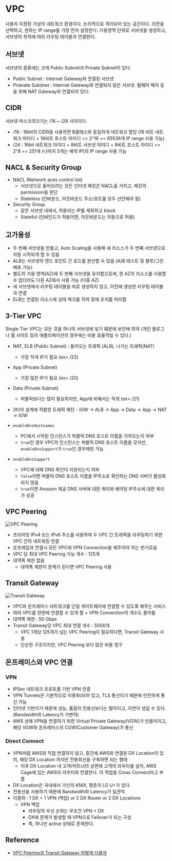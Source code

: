 # VPC
사용자 지정된 가상의 네트워크 환경이다. 논리적으로 격리되어 있는 공간이다.
리전을 선택하고, 원하는 IP range를 가장 먼저 설정한다.
가용영역 단위로 서브넷을 생성하고, 서브넷의 목적에 따라 라우팅 테이블과 연결한다.

## 서브넷
서브넷의 종류에는 크게 Public Subnet과 Private Subnet이 있다.
- Public Subnet : Internet Gateway와 연결된 서브넷
- Priavate Subdnet : Internet Gateway와 연결되지 않은 서브넷. 펌웨어 패치 등을 위해 NAT Gateway와 연결되어 있다.

## CIDR
서브넷 마스크의크기는 /16 ~ /28 사이이다.
- /16 : 16bit의 CIDR을 사용하면 B클래스와 동일하게 네트워크 할당 (16 비트 네트워크 아이디 + 16비트 호스트 아이디 => 2^16 == 65536개 IP range 사용 가능)
- /24 : 16bit 네트워크 아이디 + 8비트 서브넷 아이디 + 8비트 호스트 아이디 => 2^8 == 251개 (나머지 5개는 예약 IP)의 IP range 사용 가능

## NACL & Security Group
- NACL (Network aces control list)
    - 서브넷으로 들어오려는 모든 인터넷 패킷은 NACL을 거치고, 패킷의 permission을 판단
    - Stateless (인바운드, 아웃바운드 주소/포트를 모두 선언해야 힘)
- Security Group
    - 같은 서브넷 내에서, 허용되는 IP를 제외하고 block
    - Stateful (인바인드가 허용이면, 아웃바운드는 자동으로 허용)

## 고가용성
- 두 번째 서브넷을 만들고, Auto Scaling을 사용해 새 리소스가 두 번째 서브넷으로 자동 시작되게 할 수 있음
- ALB는 서브넷의 엔드 포인트 간 로드를 분산할 수 있음 (A/B 테스트 및 블루/그린 배포 가능)
- 별도의 가용 영역(AZ)에 두 번째 서브넷을 유지함으로써, 한 AZ의 리소스를 사용할 수 없더라도 다른 AZ에서 사용 가능 (다중 AZ)
- 새 서브넷에서 라우팅 테이블을 따로 생성하지 않고, 이전에 생성한 라우팅 테이블과 연결
- ELB는 연결된 리소스에 상태 체크를 하여 장애 조치를 처리함

## 3-Tier VPC
Single Tier VPC는 모든 것을 하나의 서브넷에 넣기 떄문에 보안에 취약 (개인 블로그나 웹 사이트 등의 애플리케이션의 경우에는 비용 효율적일 수 있다.)

- NAT, ELB (Public Subnet) : 들어오는 트래픽 (ALB), 나가는 트래픽(NAT)
    - 가장 적게 IP가 필요 (ex> /22)
- App (Private Subnet)
    - 가장 많은 IP가 필요 (ex> /20)
- Data (Private Subnet) 
    - 퍼블릭보다는 많이 필요하지만, App에 비해서는 적게 (ex> /21)
- 3티어 설계에 적합한 트래픽 패턴 - IGW -> ALB -> App -> Data -> App -> NAT -> IGW

- `enableDnsHostnames` 
    - PC에서 시작된 인스턴스가 퍼블릭 DNS 호스트 이름을 가져오는지 여부
    - `true`인 경우 VPC의 인스턴스는 퍼블릭 DNS 호스트 이름을 갖지만, `enableDnsSupport`가 `true`인 경우에만 가능
- `enableDnsSupport`
    - VPC에 대해 DNS 확인이 지원되는지 여부
    - `false`이면 퍼블릭 DNS 호스트 이름을 IP주소로 확인하는 DNS 서버가 활성화되지 않음
    - `true`이면 Amazon 제공 DNS 서버에 대한 쿼리와 예약된 IP주소에 대한 쿼리가 성공

## VPC Peering 
![VPC Peering](https://cdn-ssl-devio-img.classmethod.jp/wp-content/uploads/2020/05/VPC-Peering-On-Premise-1.png)
- 프라이빗 IPv4 또는 IPv6 주소를 사용하여 두 VPC 간 트래픽을 라우팅하기 위한 VPC 간의 네트워킹 연결
- 온프레임과 연결시 모든 VPC에 VPN Connection을 해주어야 하는 번거로움
- VPC 당 최대 VPC Peering 가능 개수 : 125개
- 대역폭 제한 없음
    - 대역폭 제한이 문제가 된다면 VPC Peering 사용

## Transit Gateway
![Transit Gateway](https://cdn-ssl-devio-img.classmethod.jp/wp-content/uploads/2020/05/TGW-On-Premise-1.png)
- VPC와 온프레미스 네트워크를 단일 게이트웨이에 연결할 수 있도록 해주는 서비스
- 여러 VPC를 한번에 연결할 수 있게 함 + VPN Connection의 개수도 줄어듦
- 대역폭 제한 : 50 Gbps
- Transit Gateway당 VPC 최대 연결 개수 : 5000개
    - VPC 1개당 125개가 넘는 VPC Peering이 필요하다면, Transit Gateway 사용  
    - 단순한 구조이지만, VPC Peering 보다 많은 비용 청구

## 온프레미스와 VPC 연결
### VPN
- IPSec 네트워크 프로토콜 기반 VPN 연결
- VPN Tunnels은 기본적으로 이중화(되어 있고, TLS 통신이기 때문에 안전하게 통신 가능
- 인터넷 기반이기 때문에 성능, 품질이 전용선보다는 떨어지고, 지연이 생길 수 있다. (Bandwidth와 Latency가 가변적)
- AWS 상에 VPN을 연결하기 위한 Virtual Private Gateway(VGW)가 만들어지고, 해당 VGW와 온프레미스의 CGW(Customer Gateway)가 통신
### Direct Connect
- VPN처럼 AWS와 직접 연결하지 않고, 중간에 AWS와 연결된 DX Location이 있어, 해당 DX Location 까지만 전용회선을 구축하면 되는 형태
    - 이후 DX Location 내 고객/파트너의 상면에 고객의 라우터를 설치, AWS Cage에 있는 AWS의 라우터와 연결한다. 이 작업을 Cross Connect라고 부름 
- DX Location은 국내에서 가산의 KNIX, 평촌의 LG U+가 있다. 
- 전용선을 사용하기 때문에 Bandwidth와 Latency가 일관적
- 이중화 : 1 DX + 1 VPN (백업) *or* 2 DX Router *or* 2 DX Locations
    - VPN 백업
        - 라우팅의 우선 순위는 무조건 VPN < DX
        - DX에 문제가 발생할 때 VPN으로 Failover가 되는 구성
        - 즉, 하나만 active 상태로 존재한다.

## Reference
- [VPC Peering과 Transit Gateway 어떻게 다를까](https://dev.classmethod.jp/articles/different-from-vpc-peering-and-transit-gateway/)
